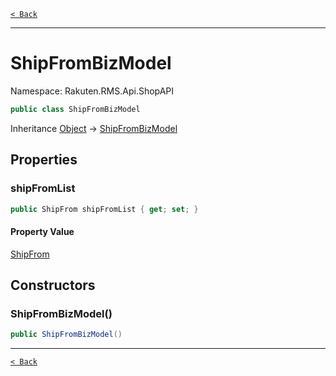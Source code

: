 [`< Back`](./)

---

# ShipFromBizModel

Namespace: Rakuten.RMS.Api.ShopAPI

```csharp
public class ShipFromBizModel
```

Inheritance [Object](https://docs.microsoft.com/en-us/dotnet/api/system.object) → [ShipFromBizModel](./rakuten.rms.api.shopapi.shipfrombizmodel)

## Properties

### **shipFromList**

```csharp
public ShipFrom shipFromList { get; set; }
```

#### Property Value

[ShipFrom](./rakuten.rms.api.shopapi.shipfrom)<br>

## Constructors

### **ShipFromBizModel()**

```csharp
public ShipFromBizModel()
```

---

[`< Back`](./)

